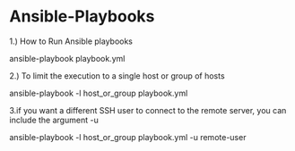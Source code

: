 # Ansible-Playbooks

1.) How to Run Ansible playbooks

ansible-playbook playbook.yml 

2.) To limit the execution to a single host or group of hosts

ansible-playbook -l host_or_group playbook.yml 

3.if you want a different SSH user to connect to the remote server, you can include the argument -u 

ansible-playbook -l host_or_group playbook.yml -u remote-user
